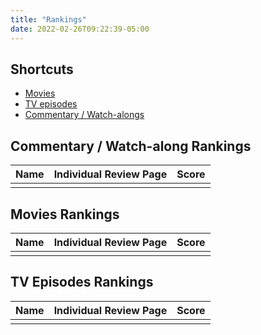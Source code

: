 ```yaml
---
title: "Rankings"
date: 2022-02-26T09:22:39-05:00
---
```


## Shortcuts

* [Movies](#movies-rankings)
* [TV episodes](#tv-episodes-rankings)
* [Commentary / Watch-alongs](#commentary--watch-along-rankings)

## Commentary / Watch-along Rankings

| Name | Individual Review Page | Score |
| ---  | ---                    | ---   |
|      |                        |

## Movies Rankings

| Name | Individual Review Page | Score |
| ---  | ---                    | ---   |
|      |                        |

## TV Episodes Rankings

| Name | Individual Review Page | Score |
| ---  | ---                    | ---   |
|      |                        |

